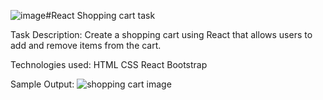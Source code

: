 ![image](https://github.com/user-attachments/assets/6779d969-b43a-4c16-a9cc-388233e88229)#React Shopping cart task

Task Description:
Create a shopping cart using React that allows users to add and remove items from the cart.

Technologies used:
HTML
CSS
React
Bootstrap


Sample Output:
![shopping cart image](https://github.com/user-attachments/assets/365acbf0-3729-4ed4-8aad-773f090f10bb)

